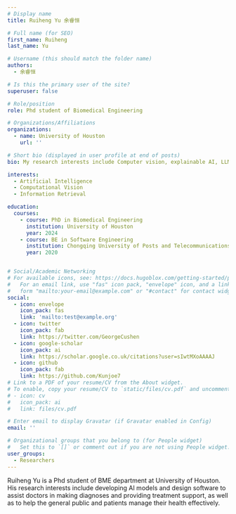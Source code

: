 ```yaml
---
# Display name
title: Ruiheng Yu 余睿恒

# Full name (for SEO)
first_name: Ruiheng
last_name: Yu

# Username (this should match the folder name)
authors:
  - 余睿恒

# Is this the primary user of the site?
superuser: false

# Role/position
role: Phd student of Biomedical Engineering

# Organizations/Affiliations
organizations:
  - name: University of Houston
    url: ''

# Short bio (displayed in user profile at end of posts)
bio: My research interests include Computer vision, explainable AI, LLM in health area.

interests:
  - Artificial Intelligence
  - Computational Vision
  - Information Retrieval

education:
  courses:
    - course: PhD in Biomedical Engineering
      institution: University of Houston
      year: 2024
    - course: BE in Software Engineering
      institution: Chongqing University of Posts and Telecommunications
      year: 2020


# Social/Academic Networking
# For available icons, see: https://docs.hugoblox.com/getting-started/page-builder/#icons
#   For an email link, use "fas" icon pack, "envelope" icon, and a link in the
#   form "mailto:your-email@example.com" or "#contact" for contact widget.
social:
  - icon: envelope
    icon_pack: fas
    link: 'mailto:test@example.org'
  - icon: twitter
    icon_pack: fab
    link: https://twitter.com/GeorgeCushen
  - icon: google-scholar
    icon_pack: ai
    link: https://scholar.google.co.uk/citations?user=sIwtMXoAAAAJ
  - icon: github
    icon_pack: fab
    link: https://github.com/Kunjoe7
# Link to a PDF of your resume/CV from the About widget.
# To enable, copy your resume/CV to `static/files/cv.pdf` and uncomment the lines below.
# - icon: cv
#   icon_pack: ai
#   link: files/cv.pdf

# Enter email to display Gravatar (if Gravatar enabled in Config)
email: ''

# Organizational groups that you belong to (for People widget)
#   Set this to `[]` or comment out if you are not using People widget.
user_groups:
  - Researchers
---
```


Ruiheng Yu is a Phd student of BME department at University of Houston. His research interests include developing AI models and design software to assist doctors in making diagnoses and providing treatment support, as well as to help the general public and patients manage their health effectively.
